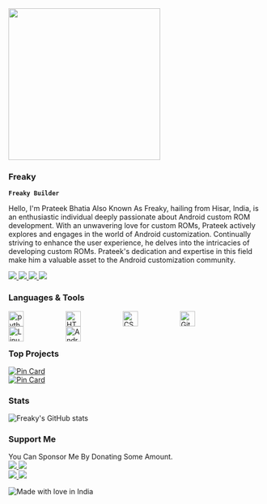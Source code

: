 <img align="center" width="300rem" src="https://github.com/AmeyaGurjar/ThePrateekBhatia/assets/65576885/24fa0777-e74a-4a1a-9cff-b0f1d6abd7b2">

### Freaky
**`Freaky Builder`**

Hello, I'm Prateek Bhatia Also Known As Freaky, hailing from Hisar, India, is an enthusiastic individual deeply passionate about Android custom ROM development. With an unwavering love for custom ROMs, Prateek actively explores and engages in the world of Android customization. Continually striving to enhance the user experience, he delves into the intricacies of developing custom ROMs. Prateek's dedication and expertise in this field make him a valuable asset to the Android customization community.

<a align="left">
    <a href="https://www.facebook.com/prateek.bhatia.1238">
        <img src="https://custom-icon-badges.demolab.com/badge/Prateek Bhatia-0000ff?style=for-the-badge&logo=facebook&logoColor=white">
    </a>
    <a href="https://instagram.com/the_prateekbhatia">
        <img src="https://custom-icon-badges.demolab.com/badge/Prateek Bhatia-ff00ff?style=for-the-badge&logo=instagram&logoColor=white">
    </a>
    <a href="https://t.me/OpenSourceBlackCat">
        <img src="https://custom-icon-badges.demolab.com/badge/MrFreaks-229ed9?style=for-the-badge&logo=telegram&logoColor=white">
    </a>
    <a href="https://discord.com/users/730518724984963183">
        <img src="https://custom-icon-badges.demolab.com/badge/MrFreaks-7289da?style=for-the-badge&logo=discord&logoColor=white">
    </a>
  </a>
</a>

### Languages & Tools
<img alt="python" align="left" width="30rem" style="padding-right:5rem" src="https://cdn.jsdelivr.net/gh/devicons/devicon/icons/python/python-original.svg"/>
<img alt="HTML" align="left" width="30rem" style="padding-right:5rem" src="https://cdn.jsdelivr.net/gh/devicons/devicon/icons/html5/html5-original.svg"/>
<img alt="CSS" align="left" width="30rem" style="padding-right:5rem" src="https://cdn.jsdelivr.net/gh/devicons/devicon/icons/css3/css3-original.svg"/>
<img alt="Git" align="left" width="30rem" style="padding-right:5rem" src="https://cdn.jsdelivr.net/gh/devicons/devicon/icons/git/git-original.svg"/>
<img alt="Linux" align="left" width="30rem" style="padding-right:5rem" src="https://cdn.jsdelivr.net/gh/devicons/devicon/icons/linux/linux-original.svg"/>
<img alt="Android" align="left" width="30rem" style="padding-right:5rem" src="https://cdn.jsdelivr.net/gh/devicons/devicon/icons/android/android-original.svg"/>
<br/>
‎ ‎ ‎ ‎ 
‎ ‎ ‎ ‎ 
‎ ‎ ‎ ‎ ‎ 
‎ ‎ ‎ ‎ 

### Top Projects
[![Pin Card](https://github-readme-stats.vercel.app/api/pin/?username=theprateekbhatia&repo=Freaky-Builds&theme=dark)](https://github.com/ThePrateekBhatia/Freaky-Builds)
<br>
[![Pin Card](https://github-readme-stats.vercel.app/api/pin/?username=theprateekbhatia&repo=device_xiaomi_veux&theme=dark)](https://github.com/ThePrateekBhatia/device_xiaomi_veux)

### Stats
![Freaky's GitHub stats](https://github-readme-stats.vercel.app/api?username=theprateekbhatia&show_icons=true&theme=dark)

### Support Me
You Can Sponsor Me By Donating Some Amount.
<br>
<a align="left">
    <a href="https://github.com/sponsors/AmeyaGurjar">
        <img src="https://custom-icon-badges.demolab.com/badge/PrateekBhatia-36454F?style=for-the-badge&logo=sponsor&logoColor=pink">
    </a>
    <a href="https://paypal.me/AmeyMeow">
        <img src="https://custom-icon-badges.demolab.com/badge/Prateek Bhatia-3b7bbf?style=for-the-badge&logo=paypal&logoColor=white">
    </a><br>
    <a href="https://www.buymeacoffee.com/amey992004">
        <img src="https://custom-icon-badges.demolab.com/badge/Freaky-ffff00?style=for-the-badge&logo=coffee-meow">
    </a>
    <a href="https://ko-fi.com/ameyagurjar">
        <img src="https://custom-icon-badges.demolab.com/badge/Freaky-229ed9?style=for-the-badge&logo=kofi-meow">
    </a>
  </a>
</a>

![Made with love in India](https://madewithlove.now.sh/in?heart=true&template=for-the-badge)
